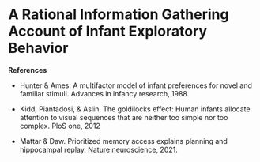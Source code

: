# A Rational Information Gathering Account of Infant Exploratory Behavior


**References** 

- Hunter & Ames. A multifactor model of infant preferences for novel and familiar stimuli. Advances in infancy research, 1988.

- Kidd, Piantadosi, & Aslin. The goldilocks effect: Human infants allocate attention to visual sequences that are neither too simple nor too complex. PloS one, 2012

- Mattar & Daw. Prioritized memory access explains planning and hippocampal replay. Nature neuroscience, 2021.

